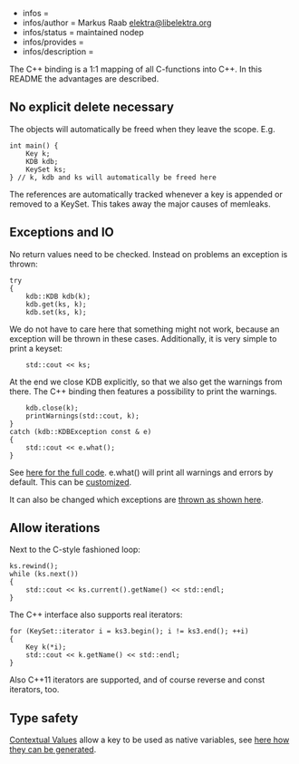- infos =
- infos/author = Markus Raab <elektra@libelektra.org>
- infos/status = maintained nodep
- infos/provides =
- infos/description =

The C++ binding is a 1:1 mapping of all C-functions into C++. In this
README the advantages are described.

## No explicit delete necessary

The objects will automatically be freed when they leave the scope. E.g.

	int main() {
		Key k;
		KDB kdb;
		KeySet ks;
	} // k, kdb and ks will automatically be freed here

The references are automatically tracked whenever a key is appended or
removed to a KeySet. This takes away the major causes of memleaks.

## Exceptions and IO

No return values need to be checked. Instead on problems an exception is
thrown:

	try
	{
		kdb::KDB kdb(k);
		kdb.get(ks, k);
		kdb.set(ks, k);

We do not have to care here that something might not work, because an
exception will be thrown in these cases. Additionally, it is very
simple to print a keyset:

		std::cout << ks;

At the end we close KDB explicitly, so that we also get the warnings
from there. The C++ binding then features a possibility to print the
warnings.

		kdb.close(k);
		printWarnings(std::cout, k);
	}
	catch (kdb::KDBException const & e)
	{
		std::cout << e.what();
	}

See [here for the full code](examples/cpp_example_io.cpp).
e.what() will print all warnings and errors by default.
This can be [customized](examples/cpp_example_userio.cpp).

It can also be changed which exceptions are [thrown as shown
here](examples/cpp_example_userexception.cpp).

## Allow iterations

Next to the C-style fashioned loop:

	ks.rewind();
	while (ks.next())
	{
		std::cout << ks.current().getName() << std::endl;
	}

The C++ interface also supports real iterators:

	for (KeySet::iterator i = ks3.begin(); i != ks3.end(); ++i)
	{
		Key k(*i);
		std::cout << k.getName() << std::endl;
	}

Also C++11 iterators are supported, and of course reverse and const
iterators, too.

## Type safety

[Contextual Values](include/contextual.hpp) allow a key to be used as
native variables, see [here how they can be
generated](/src/tools/gen).
